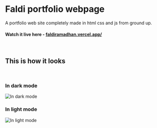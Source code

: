 # Faldi portfolio webpage

A portfolio web site completely made in html css and js from ground up.

#### Watch it live here - [faldiramadhan.vercel.app/](https://faldiramadhan.vercel.app/)

<br>

## This is how it looks

<br>

### In dark mode

![In dark mode](./preview/Faldi-Dark.png)

### In light mode

![In light mode](./preview/Faldi-Light.png)
